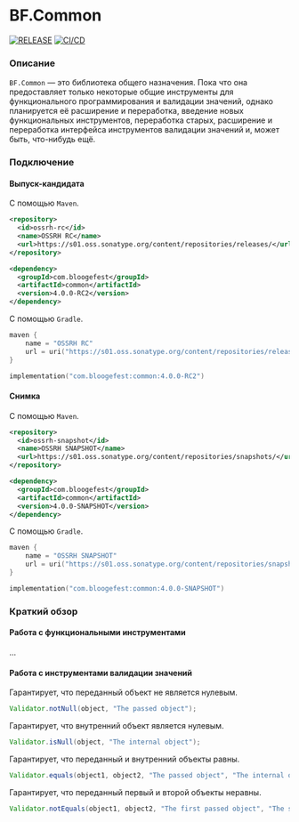 # BF.Common

[![RELEASE](https://img.shields.io/github/v/release/Bloogefest/BF.Common?style=for-the-badge)](https://github.com/Bloogefest/BF.Common/releases/latest)
[![CI/CD](https://img.shields.io/github/actions/workflow/status/Bloogefest/BF.Common/master.yml?label=CI%2FCD&style=for-the-badge)](https://github.com/Bloogefest/BF.Common/actions/workflows/master.yml)

### Описание

`BF.Common` — это библиотека общего назначения. Пока что она предоставляет только некоторые общие инструменты для
функционального программирования и валидации значений, однако планируется её расширение и переработка, введение новых
функциональных инструментов, переработка старых, расширение и переработка интерфейса инструментов валидации значений и,
может быть, что-нибудь ещё.

### Подключение

#### Выпуск-кандидата

С помощью `Maven`.

```xml
<repository>
  <id>ossrh-rc</id>
  <name>OSSRH RC</name>
  <url>https://s01.oss.sonatype.org/content/repositories/releases/</url>
</repository>
```

```xml
<dependency>
  <groupId>com.bloogefest</groupId>
  <artifactId>common</artifactId>
  <version>4.0.0-RC2</version>
</dependency>
```

С помощью `Gradle`.

```kotlin
maven {
    name = "OSSRH RC"
    url = uri("https://s01.oss.sonatype.org/content/repositories/releases/")
}
```

```kotlin
implementation("com.bloogefest:common:4.0.0-RC2")
```

#### Снимка

С помощью `Maven`.

```xml
<repository>
  <id>ossrh-snapshot</id>
  <name>OSSRH SNAPSHOT</name>
  <url>https://s01.oss.sonatype.org/content/repositories/snapshots/</url>
</repository>
```

```xml
<dependency>
  <groupId>com.bloogefest</groupId>
  <artifactId>common</artifactId>
  <version>4.0.0-SNAPSHOT</version>
</dependency>
```

C помощью `Gradle`.

```kotlin
maven {
    name = "OSSRH SNAPSHOT"
    url = uri("https://s01.oss.sonatype.org/content/repositories/snapshots/")
}
```

```kotlin
implementation("com.bloogefest:common:4.0.0-SNAPSHOT")
```

### Краткий обзор

#### Работа с функциональными инструментами

...

#### Работа с инструментами валидации значений

Гарантирует, что переданный объект не является нулевым.

```java
Validator.notNull(object, "The passed object");
```

Гарантирует, что внутренний объект является нулевым.

```java
Validator.isNull(object, "The internal object");
```

Гарантирует, что переданный и внутренний объекты равны.

```java
Validator.equals(object1, object2, "The passed object", "The internal object");
```

Гарантирует, что переданный первый и второй объекты неравны.

```java
Validator.notEquals(object1, object2, "The first passed object", "The second passed object");
```
